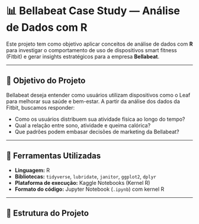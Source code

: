 # 📊 Bellabeat Case Study — Análise de Dados com R

Este projeto tem como objetivo aplicar conceitos de análise de dados com **R** para investigar o comportamento de uso de dispositivos smart fitness (Fitbit) e gerar insights estratégicos para a empresa **Bellabeat**.

---

## 🧠 Objetivo do Projeto

Bellabeat deseja entender como usuários utilizam dispositivos como o Leaf para melhorar sua saúde e bem-estar. A partir da análise dos dados da Fitbit, buscamos responder:

- Como os usuários distribuem sua atividade física ao longo do tempo?
- Qual a relação entre sono, atividade e queima calórica?
- Que padrões podem embasar decisões de marketing da Bellabeat?

---

## 🧰 Ferramentas Utilizadas

- **Linguagem:** R
- **Bibliotecas:** `tidyverse`, `lubridate`, `janitor`, `ggplot2`, `dplyr`
- **Plataforma de execução:** Kaggle Notebooks (Kernel R)
- **Formato do código:** Jupyter Notebook (`.ipynb`) com kernel R

---

## 📁 Estrutura do Projeto

